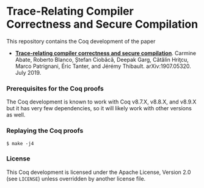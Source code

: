 # Trace-Relating Compiler Correctness and Secure Compilation #

This repository contains the Coq development of the paper
- **[Trace-relating compiler correctness and secure compilation](https://arxiv.org/abs/1907.05320)**.
  Carmine Abate, Roberto Blanco, Ștefan Ciobâcă, Deepak Garg,
  Cătălin Hriţcu, Marco Patrignani, Éric Tanter, and Jérémy Thibault.
  arXiv:1907.05320. July 2019.


### Prerequisites for the Coq proofs ###

The Coq development is known to work with Coq v8.7.X, v8.8.X, and v8.9.X but it
has very few dependencies, so it will likely work with other versions as well.

### Replaying the Coq proofs ###

    $ make -j4

### License ###

This Coq development is licensed under the Apache License, Version 2.0 (see
`LICENSE`) unless overridden by another license file.

